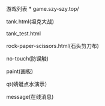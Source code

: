游戏列表 *   game.szy-szy.top/

tank.html(坦克大战)

tank_test.html

rock-paper-scissors.html(石头剪刀布)

no-touch(防误触)

paint(画板)

qt(蜻蜓点水演示）

message(在线消息)
